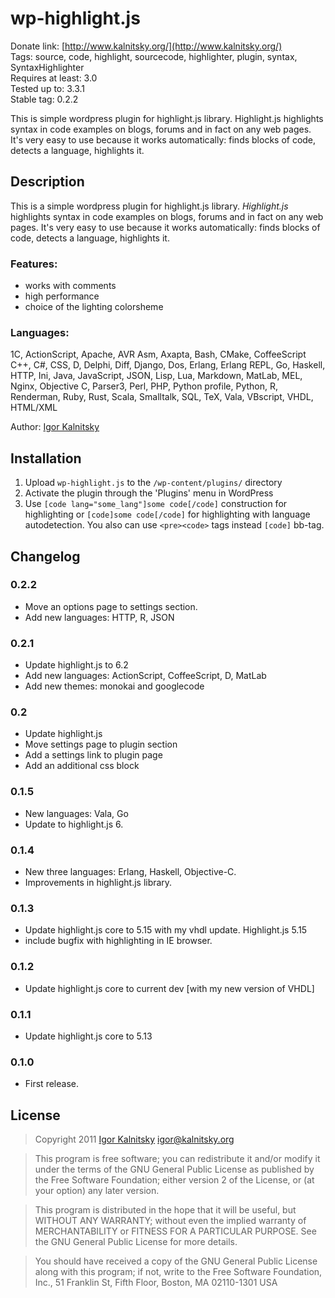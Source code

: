 # wp-highlight.js #

Donate link: [http://www.kalnitsky.org/](http://www.kalnitsky.org/)  
Tags: source, code, highlight, sourcecode, highlighter, plugin, syntax, SyntaxHighlighter  
Requires at least: 3.0  
Tested up to: 3.3.1  
Stable tag: 0.2.2  

This is simple wordpress plugin for highlight.js library.
Highlight.js highlights syntax in code examples on blogs, forums and in fact on
any web pages. It's very easy to use because it works automatically: finds
blocks of code, detects a language, highlights it.

## Description ##

This is a simple wordpress plugin for highlight.js library. *Highlight.js*
highlights syntax in code examples on blogs, forums and in fact on any web
pages. It's very easy to use because it works automatically: finds blocks of
code, detects a language, highlights it.

### Features: ###

* works with comments
* high performance
* choice of the lighting colorsheme

### Languages: ###

1C, ActionScript, Apache, AVR Asm, Axapta, Bash, CMake, CoffeeScript C++, C#,
CSS, D, Delphi, Diff, Django, Dos, Erlang, Erlang REPL, Go, Haskell, HTTP, Ini,
Java, JavaScript, JSON, Lisp, Lua, Markdown, MatLab, MEL, Nginx, Objective C,
Parser3, Perl, PHP, Python profile, Python, R, Renderman, Ruby, Rust, Scala,
Smalltalk, SQL, TeX, Vala, VBscript, VHDL, HTML/XML

Author: [Igor Kalnitsky](http://www.kalnitsky.org/)

## Installation ##

1. Upload `wp-highlight.js` to the `/wp-content/plugins/` directory
2. Activate the plugin through the 'Plugins' menu in WordPress
3. Use `[code lang="some_lang"]some code[/code]` construction for highlighting
   or `[code]some code[/code]` for highlighting with language autodetection.
   You also can use `<pre><code>` tags instead `[code]` bb-tag.


## Changelog ##

### 0.2.2 ###
- Move an options page to settings section.
- Add new languages: HTTP, R, JSON

### 0.2.1 ###

- Update highlight.js to 6.2
- Add new languages: ActionScript, CoffeeScript, D, MatLab
- Add new themes: monokai and googlecode

### 0.2 ###

- Update highlight.js
- Move settings page to plugin section
- Add a settings link to plugin page
- Add an additional css block

### 0.1.5 ###

- New languages: Vala, Go
- Update to highlight.js 6.

### 0.1.4 ###

- New three languages: Erlang, Haskell, Objective-C.
- Improvements in highlight.js library.

### 0.1.3 ###

- Update highlight.js core to 5.15 with my vhdl update. Highlight.js 5.15
- include bugfix with highlighting in IE browser.

### 0.1.2 ###

- Update highlight.js core to current dev [with my new version of VHDL]

### 0.1.1 ###

- Update highlight.js core to 5.13

### 0.1.0 ###

- First release.

## License ##

>Copyright 2011  [Igor Kalnitsky](http://www.kalnitsky.org) <igor@kalnitsky.org>

>This program is free software; you can redistribute it and/or modify
    it under the terms of the GNU General Public License as published by
    the Free Software Foundation; either version 2 of the License, or
    (at your option) any later version.

>This program is distributed in the hope that it will be useful,
    but WITHOUT ANY WARRANTY; without even the implied warranty of
    MERCHANTABILITY or FITNESS FOR A PARTICULAR PURPOSE.  See the
    GNU General Public License for more details.

>You should have received a copy of the GNU General Public License
    along with this program; if not, write to the Free Software
    Foundation, Inc., 51 Franklin St, Fifth Floor, Boston, MA  02110-1301  USA
